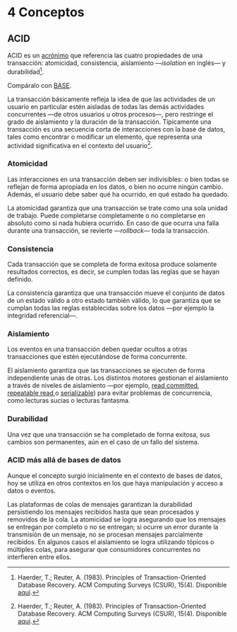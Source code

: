 # 4 Conceptos

## ACID

ACID es un [acrónimo](https://dle.rae.es/acrónimo) que referencia las cuatro
propiedades de una transacción: atomicidad, consistencia, aislamiento
—*isolation* en inglés— y durabilidad[^1].

[^1]: Haerder, T.; Reuter, A. (1983). Principles of Transaction-Oriented
    Database Recovery. ACM Computing Surveys (CSUR), 15(4). Disponible
    [aquí](https://dl.acm.org/doi/10.1145/289.291).

Compáralo con [BASE](./4_BASE.md).

La transacción básicamente refleja la idea de que las actividades de un usuario
en particular estén aisladas de todas las demás actividades concurrentes —de
otros usuarios u otros procesos—, pero restringe el grado de aislamiento y la
duración de la transacción. Típicamente una transacción es una secuencia corta
de interacciones con la base de datos, tales como encontrar o modificar un
elemento, que representa una actividad significativa en el contexto del
usuario[^1].

### Atomicidad

Las interacciones en una transacción deben ser indivisibles: o bien todas
se reflejan de forma apropiada en los datos, o bien no ocurre ningún cambio.
Además, el usuario debe saber qué ha ocurrido, en qué estado ha quedado.

La atomicidad garantiza que una transacción se trate como una sola unidad de
trabajo. Puede completarse completamente o no completarse en absoluto como si
nada hubiera ocurrido. En caso de que ocurra una falla durante una transacción,
se revierte —*rollback*— toda la transacción.

### Consistencia

Cada transacción que se completa de forma exitosa produce solamente resultados
correctos, es decir, se cumplen todas las reglas que se hayan definido.

La consistencia garantiza que una transacción mueve el conjunto de datos de un
estado válido a otro estado también válido, lo que garantiza que se cumplan
todas las reglas establecidas sobre los datos —por ejemplo la integridad
referencial—.

### Aislamiento

Los eventos en una transacción deben quedar ocultos a otras transacciones que
estén ejecutándose de forma concurrente.

El aislamiento garantiza que las transacciones se ejecuten de forma
independiente unas de otras. Los distintos motores gestionan el aislamiento a
través de niveles de aislamiento —por ejemplo, [read
committed](https://www.postgresql.org/docs/current/transaction-iso.html#XACT-READ-COMMITTED),
[repeatable
read](https://www.postgresql.org/docs/current/transaction-iso.html#XACT-REPEATABLE-READ),o
[serializable](https://www.postgresql.org/docs/current/transaction-iso.html#XACT-SERIALIZABLE))
para evitar problemas de concurrencia, como lecturas sucias o lecturas fantasma.

### Durabilidad

Una vez que una transacción se ha completado de forma exitosa, sus cambios son
permanentes, aún en el caso de un fallo del sistema.

### ACID más allá de bases de datos

Aunque el concepto surgió inicialmente en el contexto de bases de datos, hoy se
utiliza en otros contextos en los que haya manipulación y acceso a datos o
eventos.

Las plataformas de colas de mensajes garantizan la durabilidad persistiendo los mensajes
recibidos hasta que sean procesados y removidos de la cola. La atomicidad se
logra asegurando que los mensajes se entregan por completo o no se entregan; si
ocurre un error durante la transmisión de un mensaje, no se procesan mensajes
parcialmente recibidos. En algunos casos el aislamiento se logra utilizando
tópicos o múltiples colas, para asegurar que consumidores concurrentes no
interfieren entre ellos.
